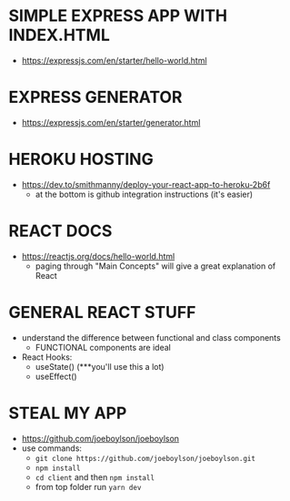 # SIMPLE EXPRESS APP WITH INDEX.HTML
- https://expressjs.com/en/starter/hello-world.html

# EXPRESS GENERATOR
- https://expressjs.com/en/starter/generator.html


# HEROKU HOSTING
- https://dev.to/smithmanny/deploy-your-react-app-to-heroku-2b6f
  - at the bottom is github integration instructions (it's easier)

# REACT DOCS
- https://reactjs.org/docs/hello-world.html
  - paging through "Main Concepts" will give a great explanation of React


# GENERAL REACT STUFF
- understand the difference between functional and class components
  - FUNCTIONAL components are ideal
- React Hooks:
  - useState() (***you'll use this a lot)
  - useEffect()


# STEAL MY APP
- https://github.com/joeboylson/joeboylson
- use commands:
  - `git clone https://github.com/joeboylson/joeboylson.git`
  - `npm install`
  - `cd client` and then `npm install`
  - from top folder run `yarn dev`